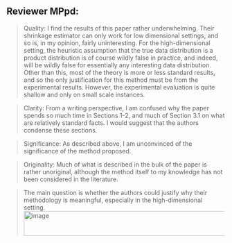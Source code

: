 ## Reviewer MPpd:

> Quality: I find the results of this paper rather underwhelming. Their shrinkage estimator can only work for low dimensional settings, and so is, in my opinion, fairly uninteresting. For the high-dimensional setting, the heuristic assumption that the true data distribution is a product distribution is of course wildly false in practice, and indeed, will be wildly false for essentially any interesting data distribution. Other than this, most of the theory is more or less standard results, and so the only justification for this method must be from the experimental results. However, the experimental evaluation is quite shallow and only on small scale instances.

> Clarity: From a writing perspective, I am confused why the paper spends so much time in Sections 1-2, and much of Section 3.1 on what are relatively standard facts. I would suggest that the authors condense these sections.

> Significance: As described above, I am unconvinced of the significance of the method proposed.

> Originality: Much of what is described in the bulk of the paper is rather unoriginal, although the method itself to my knowledge has not been considered in the literature.

> The main question is whether the authors could justify why their methodology is meaningful, especially in the high-dimensional setting.<img width="468" height="57" alt="image" src="https://github.com/user-attachments/assets/59642bd8-66ac-43ef-bc53-8591793b2a89" />
